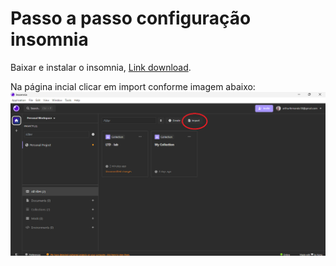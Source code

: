 # Passo a passo configuração insomnia

Baixar e instalar o insomnia, [Link download](https://insomnia.rest/download).

Na página incial clicar em import
conforme imagem abaixo:
![insomnia inicial.png](fotos%2Finsomnia%20inicial.png)


